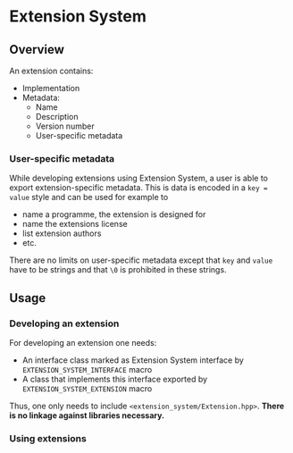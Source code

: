 # Extension System

## Overview

An extension contains:

* Implementation 
* Metadata:
    * Name
    * Description
    * Version number
    * User-specific metadata

### User-specific metadata
While developing extensions using Extension System, a user is able to export extension-specific metadata. 
This is data is encoded in a `key = value` style and can be used for example to 

* name a programme, the extension is designed for
* name the extensions license
* list extension authors
* etc.

There are no limits on user-specific metadata except that `key` and `value` have to be strings and that `\0` is prohibited in these strings.  

## Usage

### Developing an extension

For developing an extension one needs:

* An interface class marked as Extension System interface by `EXTENSION_SYSTEM_INTERFACE` macro
* A class that implements this interface exported by `EXTENSION_SYSTEM_EXTENSION` macro

Thus, one only needs to include `<extension_system/Extension.hpp>`. **There is no linkage against libraries necessary.**



### Using extensions